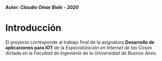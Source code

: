 ##### Autor:  Claudio Omar Biale - 2020

# Introducción

El proyecto corresponde al trabajo final de la asignatura **Desarrollo de aplicaciones para IOT** de la *Especialización en Internet de las Cosas* dictada en la *Facultad de Ingenieria* de la *Universidad de Buenos Aires*.

